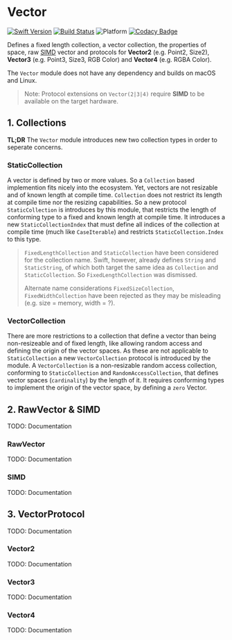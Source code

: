 # Vector

[![Swift Version](https://img.shields.io/badge/Swift-4.2-red.svg)](https://swift.org/)
[![Build Status](https://travis-ci.com/markuswntr/vector.svg?branch=master)](https://travis-ci.com/markuswntr/vector)
![Platform](https://img.shields.io/badge/platform-macOS%20%7C%20linux-lightgrey.svg)
[![Codacy Badge](https://api.codacy.com/project/badge/Grade/803ddcc9676c4910bd11b804801eeca8)](https://app.codacy.com/app/markuswntr/vector)

Defines a fixed length collection, a vector collection, the properties of space, raw [SIMD](https://en.wikipedia.org/wiki/SIMD) vector and protocols for **Vector2** (e.g. Point2, Size2), **Vector3** (e.g. Point3, Size3, RGB Color) and **Vector4**  (e.g. RGBA Color).

The `Vector` module does not have any dependency and builds on macOS and Linux.

> Note: Protocol extensions on `Vector(2|3|4)` require **SIMD** to be available on the target hardware.

## 1. Collections

**TL;DR** The `Vector` module introduces new two collection types in order to seperate concerns.

### StaticCollection

A vector is defined by two or more values. So a `Collection` based implemention fits nicely into the ecosystem. Yet, vectors are not resizable and of known length at compile time. `Collection` does not restrict its length at compile time nor the resizing capabilities. So a new protocol `StaticCollection` is introduces by this module, that restricts the length of conforming type to a fixed and known length at compile time. It introduces a new `StaticCollectionIndex` that must define all indices of the collection at compile time (much like `CaseIterable`) and restricts `StaticCollection.Index` to this type.

> `FixedLengthCollection` and `StaticCollection` have been considered for the collection name. Swift, however, already defines `String` and `StaticString`, of which both target the same idea as `Collection` and `StaticCollection`. So `FixedLengthCollection` was dismissed.
>
> Alternate name considerations `FixedSizeCollection`, `FixedWidthCollection` have been rejected as they may be misleading (e.g. size = memory, width = ?).

### VectorCollection

There are more restrictions to a collection that define a vector than being non-resizeable and of fixed length, like allowing random access and defining the origin of the vector spaces. As these are not applicable to `StaticCollection` a new `VectorCollection` protocol is introduced by the module.
A `VectorCollection` is a non-resizable random access collection, conforming to `StaticCollection` and `RandomAccessCollection`, that defines vector spaces (`cardinality`) by the length of it.
It requires conforming types to implement the origin of the vector space, by defining a `zero` Vector.

## 2. RawVector & SIMD

TODO: Documentation

### RawVector

TODO: Documentation

### SIMD

TODO: Documentation

## 3. VectorProtocol

TODO: Documentation

### Vector2

TODO: Documentation

### Vector3

TODO: Documentation

### Vector4

TODO: Documentation

